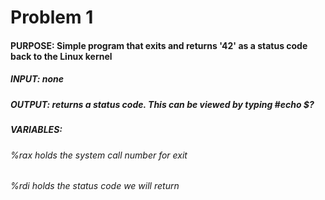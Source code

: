 # Problem 1

#### PURPOSE:  Simple program that exits and returns '42' as a status code back to the Linux kernel
##### INPUT:    none

##### OUTPUT:   returns a status code.  This can be viewed by typing #echo $?

##### VARIABLES:
######          %rax holds the system call number for exit
######          %rdi holds the status code we will return

